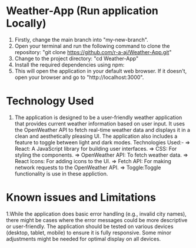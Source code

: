 # Weather-App (Run application Locally)
1. Firstly, change the main branch into "my-new-branch".
2. Open your terminal and run the following command to clone the repository: "git clone https://github.com/r-a-aj/Weather-App.git"
3. Change to the project directory: "cd Weather-App"
4. Install the required dependencies using npm:
5. This will open the application in your default web browser. If it doesn't, open your browser and go to "http://localhost:3000".
   
# Technology Used 
1. The application is designed to be a user-friendly weather application that provides current weather information based on user input.
   It uses the OpenWeather API to fetch real-time weather data and displays it in a clean and aesthetically pleasing UI.
   The application also includes a feature to toggle between light and dark modes.
   Technologies Used:-
      => React: A JavaScript library for building user interfaces.
      => CSS: For styling the components.
      => OpenWeather API: To fetch weather data.
      => React Icons: For adding icons to the UI.
      => Fetch API: For making network requests to the OpenWeather API.
      => Toggle:Toggle functionality is use in these appliction.
 # Known issues and Limitations
 1.While the application does basic error handling (e.g., invalid city names), 
   there might be cases where the error messages could be more descriptive or user-friendly. 
   The application should be tested on various devices (desktop, tablet, mobile) to ensure it is fully responsive. 
   Some minor adjustments might be needed for optimal display on all devices.
 
